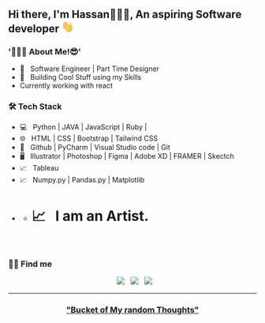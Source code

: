 <h2> Hi there, I'm Hassan🧑🏼‍💻, An aspiring Software developer <img src="https://github.com/hassancodes/mydata/blob/main/Hi.gif" width="25"></h2>
<!-- <img align="right" alt="GIF" src="https://github.com/hassancodes/mydata/blob/main/giphy.gif" width="312" heigh='380'/> -->



<h3> '👨🏻‍💻 About Me!😎' </h3>

- 🔭 &nbsp; Software Engineer | Part Time Designer 
- 🤔 &nbsp; Building Cool Stuff using my Skills
- Currently working with react

<h3>🛠 Tech Stack</h3>

- 💻 &nbsp; Python | JAVA | JavaScript | Ruby |
- 🌐 &nbsp; HTML | CSS | Bootstrap | Tailwind CSS
- 🔧 &nbsp; Github | PyCharm | Visual Studio code | Git
- 🖥 &nbsp; Illustrator | Photoshop | Figma | Adobe XD | FRAMER | Skectch
- 📈 &nbsp; Tableau
- 📈 &nbsp; Numpy.py | Pandas.py | Matplotlib
- - 📈 &nbsp; I am an Artist.
    ==========================================================




</br>


<h3> 🤝🏻 Find me </h3>

<p align="center">
&nbsp; <a href="https://x.com/hassantweets4/" target="_blank" rel="noopener noreferrer"><img src="https://img.icons8.com/plasticine/100/000000/twitter.png" width="50" /></a>  
&nbsp; <a href="https://www.instagram.com/ig.geek.code/" target="_blank" rel="noopener noreferrer"><img src="https://img.icons8.com/plasticine/100/000000/instagram-new.png" width="50" /></a>  
&nbsp; <a href="mailto:thatdevhassan@gmail.com" target="_blank" rel="noopener noreferrer"><img src="https://img.icons8.com/plasticine/100/000000/gmail.png"  width="50" /></a>
</p>
<hr/>

<h3 align=center><a href="https://thecodingneuron.blogspot.com" >"Bucket of My random Thoughts"</a></h3>



